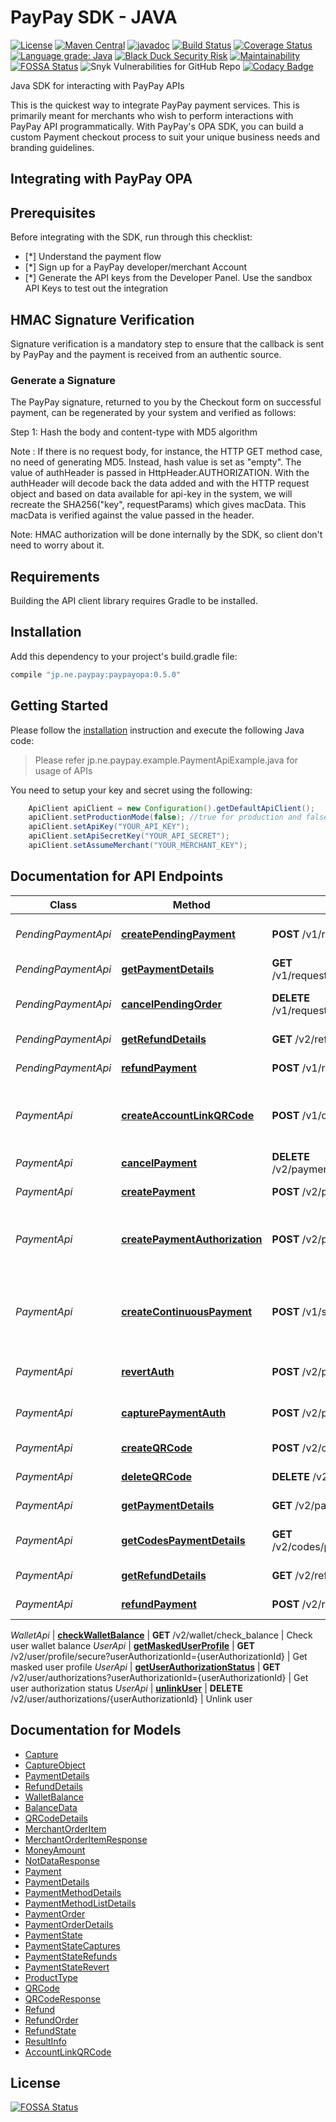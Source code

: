 # PayPay SDK - JAVA

[![License](https://img.shields.io/:license-apache-orange.svg)](https://opensource.org/licenses/Apache-2.0)
[![Maven Central](https://img.shields.io/maven-central/v/jp.ne.paypay/paypayopa)](https://search.maven.org/artifact/jp.ne.paypay/paypayopa)
[![javadoc](https://javadoc.io/badge2/jp.ne.paypay/paypayopa/javadoc.svg)](https://javadoc.io/doc/jp.ne.paypay/paypayopa)
[![Build Status](https://travis-ci.org/paypay/paypayopa-sdk-java.svg?branch=master)](https://travis-ci.org/paypay/paypayopa-sdk-java)
[![Coverage Status](https://coveralls.io/repos/github/paypay/paypayopa-sdk-java/badge.svg?branch=master)](https://coveralls.io/github/paypay/paypayopa-sdk-java?branch=master)
[![Language grade: Java](https://img.shields.io/lgtm/grade/java/g/paypay/paypayopa-sdk-java.svg?logo=lgtm&logoWidth=18)](https://lgtm.com/projects/g/paypay/paypayopa-sdk-java/context:java)
[![Black Duck Security Risk](https://copilot.blackducksoftware.com/github/repos/paypay/paypayopa-sdk-java/branches/master/badge-risk.svg)](https://copilot.blackducksoftware.com/github/repos/paypay/paypayopa-sdk-java/branches/master)
[![Maintainability](https://api.codeclimate.com/v1/badges/64c7339473ea7711415c/maintainability)](https://codeclimate.com/github/paypay/paypayopa-sdk-java/maintainability)
[![FOSSA Status](https://app.fossa.com/api/projects/git%2Bgithub.com%2Fpaypay%2Fpaypayopa-sdk-java.svg?type=shield)](https://app.fossa.com/projects/git%2Bgithub.com%2Fpaypay%2Fpaypayopa-sdk-java?ref=badge_shield)
![Snyk Vulnerabilities for GitHub Repo](https://img.shields.io/snyk/vulnerabilities/github/paypay/paypayopa-sdk-java)
[![Codacy Badge](https://api.codacy.com/project/badge/Grade/701cdfe4502d48f7bb4063a94592b7ac)](https://app.codacy.com/gh/paypay/paypayopa-sdk-java?utm_source=github.com&utm_medium=referral&utm_content=paypay/paypayopa-sdk-java&utm_campaign=Badge_Grade_Dashboard)

Java SDK for interacting with PayPay APIs

This is the quickest way to integrate PayPay payment services. This is primarily meant for merchants who wish to perform interactions with PayPay API programmatically.
With PayPay's OPA SDK, you can build a custom Payment checkout process to suit your unique business needs and branding guidelines.

## Integrating with PayPay OPA

## Prerequisites
Before integrating with the SDK, run through this checklist:
- [*] Understand the payment flow
- [*] Sign up for a PayPay developer/merchant Account
- [*] Generate the API keys from the Developer Panel. Use the sandbox API Keys to test out the integration

## HMAC Signature Verification
Signature verification is a mandatory step to ensure that the callback is sent by PayPay and the payment is received from an authentic source.
### Generate a Signature
The PayPay signature, returned to you by the Checkout form on successful payment, can be regenerated by your system and verified as follows:

Step 1: Hash the body and content-type with MD5 algorithm

Note : If there is no request body, for instance, the HTTP GET method case, no need of generating MD5. Instead, hash value is set as "empty".
The value of authHeader is passed in HttpHeader.AUTHORIZATION. With the authHeader will decode back the data added and with the HTTP request object and based on data available for api-key in the system, 
we will recreate the SHA256("key", requestParams) which gives macData. This macData is verified against the value passed in the header.

Note: HMAC authorization will be done internally by the SDK, so client don't need to worry about it.

## Requirements
Building the API client library requires Gradle to be installed.

## Installation
Add this dependency to your project's build.gradle file:

```groovy
compile "jp.ne.paypay:paypayopa:0.5.0"
```

## Getting Started
Please follow the [installation](#installation) instruction and execute the following Java code:
> Please refer jp.ne.paypay.example.PaymentApiExample.java for usage of APIs

You need to setup your key and secret using the following:

```java
    ApiClient apiClient = new Configuration().getDefaultApiClient();
    apiClient.setProductionMode(false); //true for production and false for sandbox. Default is sandbox
    apiClient.setApiKey("YOUR_API_KEY");
    apiClient.setApiSecretKey("YOUR_API_SECRET");
    apiClient.setAssumeMerchant("YOUR_MERCHANT_KEY");
```

## Documentation for API Endpoints
Class | Method | HTTP request | Description
------------------- | ------------- | ------------- | -------------
*PendingPaymentApi* | [**createPendingPayment**](docs/PendingPaymentApi.md#createPendingPayment) | **POST** /v1/requestOrder | Create a pending payment
*PendingPaymentApi* | [**getPaymentDetails**](docs/PendingPaymentApi.md#getPaymentDetails) | **GET** /v1/requestOrder/{merchantPaymentId} | Get payment details
*PendingPaymentApi* | [**cancelPendingOrder**](docs/PendingPaymentApi.md#cancelPendingOrder) | **DELETE** /v1/requestOrder/{merchantPaymentId} | Cancel a Pending Order
*PendingPaymentApi* | [**getRefundDetails**](docs/PendingPaymentApi.md#getRefundDetails) | **GET** /v2/refunds/{merchantRefundId} | Get refund details
*PendingPaymentApi* | [**refundPayment**](docs/PendingPaymentApi.md#refundPayment) | **POST** /v1/requestOrder/refunds | Refund a payment
*PaymentApi* | [**createAccountLinkQRCode**](docs/PaymentApi.md#createAccountLinkQRCode) | **POST** /v1/qr/sessions | Create an ACCOUNT LINK QR and display it to the user
*PaymentApi* | [**cancelPayment**](docs/PaymentApi.md#cancelPayment) | **DELETE** /v2/payments/{merchantPaymentId} | Cancel a payment
*PaymentApi* | [**createPayment**](docs/PaymentApi.md#createPayment) | **POST** /v2/payments | Create a payment
*PaymentApi* | [**createPaymentAuthorization**](docs/PaymentApi.md#createPaymentAuthorization) | **POST** /v2/payments/preauthorize | Create a payment authorization to block the money 
*PaymentApi* | [**createContinuousPayment**](docs/PaymentApi.md#createContinuousPayment) | **POST** /v1/subscription/payments | Create a continuous payment and start the money transfer
*PaymentApi* | [**revertAuth**](docs/PaymentApi.md#revertAuth) | **POST** /v2/payments/preauthorize/revert | Revert a payment authorization 
*PaymentApi* | [**capturePaymentAuth**](docs/PaymentApi.md#capturePaymentAuth) | **POST** /v2/payments/capture | Capture a payment authorization                                                                                                                                  
*PaymentApi* | [**createQRCode**](docs/PaymentApi.md#createQRCode) | **POST** /v2/codes | Create a Code
*PaymentApi* | [**deleteQRCode**](docs/PaymentApi.md#deleteQRCode) | **DELETE** /v2/codes/{codeId} | Delete a Code
*PaymentApi* | [**getPaymentDetails**](docs/PaymentApi.md#getPaymentDetails) | **GET** /v2/payments/{merchantPaymentId} | Get payment details
*PaymentApi* | [**getCodesPaymentDetails**](docs/PaymentApi.md#getCodesPaymentDetails) | **GET** /v2/codes/payments/{merchantPaymentId} | Get payment details for QR code
*PaymentApi* | [**getRefundDetails**](docs/PaymentApi.md#getRefundDetails) | **GET** /v2/refunds/{merchantRefundId} | Get refund details
*PaymentApi* | [**refundPayment**](docs/PaymentApi.md#refundPayment) | **POST** /v2/refunds | Refund a payment

*WalletApi* | [**checkWalletBalance**](docs/WalletApi.md#checkWalletBalance) | **GET** /v2/wallet/check_balance | Check user wallet balance 
*UserApi* | [**getMaskedUserProfile**](docs/UserApi.md#getMaskedUserProfile) | **GET** /v2/user/profile/secure?userAuthorizationId&#x3D;{userAuthorizationId} | Get masked user profile
*UserApi* | [**getUserAuthorizationStatus**](docs/UserApi.md#getUserAuthorizationStatus) | **GET** /v2/user/authorizations?userAuthorizationId&#x3D;{userAuthorizationId} | Get user authorization status
*UserApi* | [**unlinkUser**](docs/UserApi.md#unlinkUser) | **DELETE** /v2/user/authorizations/{userAuthorizationId} | Unlink user

## Documentation for Models
 - [Capture](docs/Capture.md)
 - [CaptureObject](docs/CaptureObject.md)
 - [PaymentDetails](docs/PaymentDetails.md)
 - [RefundDetails](docs/RefundDetails.md)
 - [WalletBalance](docs/WalletBalance.md)
 - [BalanceData](docs/BalanceData.md)
 - [QRCodeDetails](docs/QRCodeDetails.md)
 - [MerchantOrderItem](docs/MerchantOrderItem.md)
 - [MerchantOrderItemResponse](docs/MerchantOrderItemResponse.md)
 - [MoneyAmount](docs/MoneyAmount.md)
 - [NotDataResponse](docs/NotDataResponse.md)
 - [Payment](docs/Payment.md)
 - [PaymentDetails](docs/PaymentDetails.md)
 - [PaymentMethodDetails](docs/PaymentMethodDetails.md)
 - [PaymentMethodListDetails](docs/PaymentMethodListDetails.md)
 - [PaymentOrder](docs/PaymentOrder.md)
 - [PaymentOrderDetails](docs/PaymentOrderDetails.md)
 - [PaymentState](docs/PaymentState.md)
 - [PaymentStateCaptures](docs/PaymentStateCaptures.md)
 - [PaymentStateRefunds](docs/PaymentStateRefunds.md)
 - [PaymentStateRevert](docs/PaymentStateRevert.md)
 - [ProductType](docs/ProductType.md)
 - [QRCode](docs/QRCode.md)
 - [QRCodeResponse](docs/QRCodeResponse.md)
 - [Refund](docs/Refund.md)
 - [RefundOrder](docs/RefundOrder.md)
 - [RefundState](docs/RefundState.md)
 - [ResultInfo](docs/ResultInfo.md)
 - [AccountLinkQRCode](docs/AccountLinkQRCode.md)


## License
[![FOSSA Status](https://app.fossa.com/api/projects/git%2Bgithub.com%2Fpaypay%2Fpaypayopa-sdk-java.svg?type=large)](https://app.fossa.com/projects/git%2Bgithub.com%2Fpaypay%2Fpaypayopa-sdk-java?ref=badge_large)
